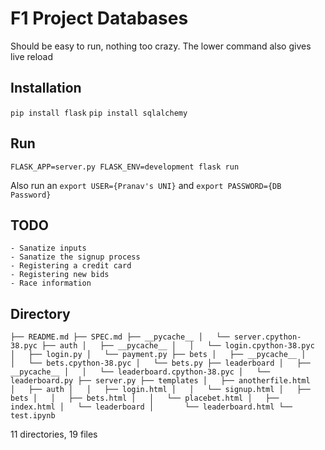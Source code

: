# F1 Project Databases

Should be easy to run, nothing too crazy. The lower command also gives live reload

## Installation

`pip install flask` `pip install sqlalchemy`

## Run
`FLASK_APP=server.py FLASK_ENV=development flask run`


Also run an `export USER={Pranav's UNI}`  and `export PASSWORD={DB Password}`


## TODO
    - Sanatize inputs
    - Sanatize the signup process
    - Registering a credit card
    - Registering new bids
    - Race information

## Directory
`
├── README.md
├── SPEC.md
├── __pycache__
│   └── server.cpython-38.pyc
├── auth
│   ├── __pycache__
│   │   └── login.cpython-38.pyc
│   ├── login.py
│   └── payment.py
├── bets
│   ├── __pycache__
│   │   └── bets.cpython-38.pyc
│   └── bets.py
├── leaderboard
│   ├── __pycache__
│   │   └── leaderboard.cpython-38.pyc
│   └── leaderboard.py
├── server.py
├── templates
│   ├── anotherfile.html
│   ├── auth
│   │   ├── login.html
│   │   └── signup.html
│   ├── bets
│   │   ├── bets.html
│   │   └── placebet.html
│   ├── index.html
│   └── leaderboard
│       └── leaderboard.html
└── test.ipynb
`

11 directories, 19 files
